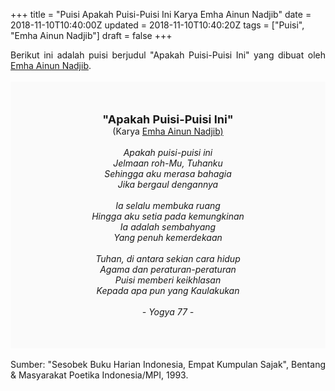 +++
title = "Puisi Apakah Puisi-Puisi Ini Karya Emha Ainun Nadjib"
date = 2018-11-10T10:40:00Z
updated = 2018-11-10T10:40:20Z
tags = ["Puisi", "Emha Ainun Nadjib"]
draft = false
+++

<div dir="ltr" style="text-align: left;" trbidi="on"><div style="text-align: justify;">Berikut ini adalah puisi berjudul "Apakah Puisi-Puisi Ini" yang dibuat oleh <a href="http://ensiklopedia.kemdikbud.go.id/sastra/artikel/Emha_Ainun_Nadjib" target="_blank">Emha Ainun Nadjib</a>. </div><br /><div style="background: #FAFAFA; font-size: 14px; height: auto; margin: 0 auto; padding: 50px; text-align: center; width: auto;"><span style="font-size: 18px;"><b>"Apakah Puisi-Puisi Ini"</b></span><br />(Karya <a href="https://www.sekata.web.id/tags/emha-ainun-nadjib" target="_blank">Emha Ainun Nadjib)</a> <br /><br /><i>Apakah puisi-puisi ini</i><br /><i>Jelmaan roh-Mu, Tuhanku</i><br /><i>Sehingga aku merasa bahagia</i><br /><i>Jika bergaul dengannya</i><br /><br /><i>Ia selalu membuka ruang</i><br /><i>Hingga aku setia pada kemungkinan</i><br /><i>Ia adalah sembahyang</i><br /><i>Yang penuh kemerdekaan</i><br /><br /><i>Tuhan, di antara sekian cara hidup</i><br /><i>Agama dan peraturan-peraturan</i><br /><i>Puisi memberi keikhlasan</i><br /><i>Kepada apa pun yang Kaulakukan</i><br /><br /><i>- Yogya 77 -</i></div><div style="text-align: justify;"><br /></div><div style="text-align: justify;">Sumber: "Sesobek Buku Harian Indonesia, Empat Kumpulan Sajak", Bentang & Masyarakat Poetika Indonesia/MPI, 1993.</div></div>
